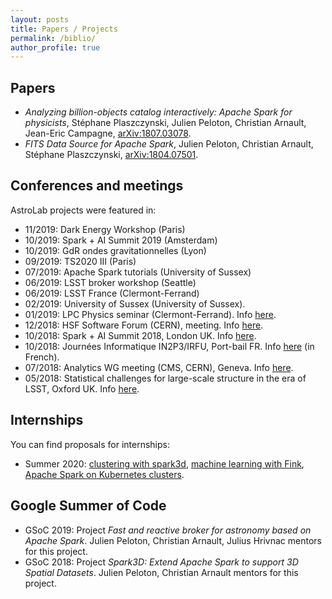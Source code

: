 ```yaml
---
layout: posts
title: Papers / Projects
permalink: /biblio/
author_profile: true
---
```


## Papers

* *Analyzing billion-objects catalog interactively: Apache Spark for physicists*, Stéphane Plaszczynski, Julien Peloton, Christian Arnault, Jean-Eric Campagne, [arXiv:1807.03078](https://arxiv.org/abs/1807.03078).
* *FITS Data Source for Apache Spark*, Julien Peloton, Christian Arnault, Stéphane Plaszczynski, [arXiv:1804.07501](https://arxiv.org/abs/1804.07501).

## Conferences and meetings

AstroLab projects were featured in:

* 11/2019: Dark Energy Workshop (Paris)
* 10/2019: Spark + AI Summit 2019 (Amsterdam)
* 10/2019: GdR ondes gravitationnelles (Lyon)
* 09/2019: TS2020 III (Paris)
* 07/2019: Apache Spark tutorials (University of Sussex)
* 06/2019: LSST broker workshop (Seattle)
* 06/2019: LSST France (Clermont-Ferrand)
* 02/2019: University of Sussex (University of Sussex).
* 01/2019: LPC Physics seminar (Clermont-Ferrand). Info [here](https://indico.in2p3.fr/event/18244/).
* 12/2018: HSF Software Forum (CERN), meeting. Info [here](https://indico.cern.ch/event/754811/). 
* 10/2018: Spark + AI Summit 2018, London UK. Info [here](https://databricks.com/sparkaisummit/europe/schedule).
* 10/2018: Journées Informatique IN2P3/IRFU, Port-bail FR. Info [here](https://indico.in2p3.fr/event/17206/overview) (in French).
* 07/2018: Analytics WG meeting (CMS, CERN), Geneva. Info [here](https://indico.cern.ch/event/735616/).
* 05/2018: Statistical challenges for large-scale structure in the era of LSST, Oxford UK. Info [here](https://statlssoxford.web.ox.ac.uk/home).

## Internships

You can find proposals for internships:

* Summer 2020: [clustering with spark3d](pdf/spark3d.pdf), [machine learning with Fink](pdf/broker.pdf), [Apache Spark on Kubernetes clusters](pdf/swan.pdf).

## Google Summer of Code

* GSoC 2019: Project *Fast and reactive broker for astronomy based on Apache Spark*. Julien Peloton, Christian Arnault, Julius Hrivnac mentors for this project. 
* GSoC 2018: Project *Spark3D: Extend Apache Spark to support 3D Spatial Datasets*. Julien Peloton, Christian Arnault mentors for this project.
